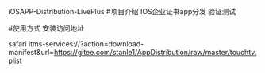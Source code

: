 iOSAPP-Distribution-LivePlus
#项目介绍
IOS企业证书app分发 验证测试

#使用方式
安装访问地址

safari itms-services://?action=download-manifest&url=https://gitee.com/stanle1/AppDistribution/raw/master/touchtv.plist
